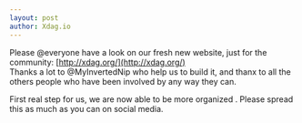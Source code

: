 ```yaml
---
layout: post
author: Xdag.io
---
```


Please @everyone have a look on our fresh new website, just for the community: [http://xdag.org/](http://xdag.org/)  
Thanks a lot to @MyInvertedNip who help us to build it, and thanx to all the others people who have been involved by any way they can.

First real step for us, we are now able to be more organized .
Please spread this as much as you can on social media.